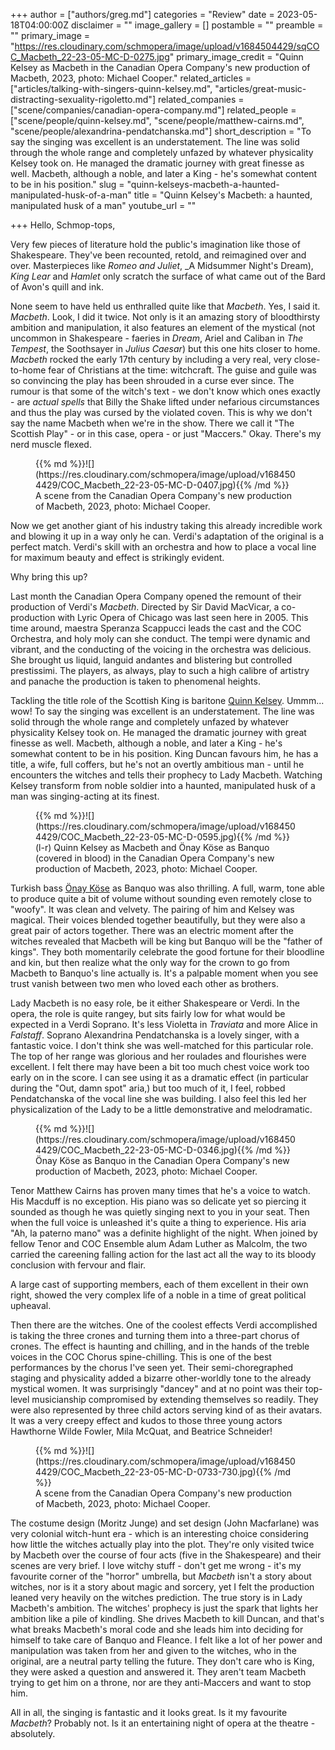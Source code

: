 +++
author = ["authors/greg.md"]
categories = "Review"
date = 2023-05-18T04:00:00Z
disclaimer = ""
image_gallery = []
postamble = ""
preamble = ""
primary_image = "https://res.cloudinary.com/schmopera/image/upload/v1684504429/sqCOC_Macbeth_22-23-05-MC-D-0275.jpg"
primary_image_credit = "Quinn Kelsey as Macbeth in the Canadian Opera Company's new production of Macbeth, 2023, photo: Michael Cooper."
related_articles = ["articles/talking-with-singers-quinn-kelsey.md", "articles/great-music-distracting-sexuality-rigoletto.md"]
related_companies = ["scene/companies/canadian-opera-company.md"]
related_people = ["scene/people/quinn-kelsey.md", "scene/people/matthew-cairns.md", "scene/people/alexandrina-pendatchanska.md"]
short_description = "To say the singing was excellent is an understatement. The line was solid through the whole range and completely unfazed by whatever physicality Kelsey took on. He managed the dramatic journey with great finesse as well. Macbeth, although a noble, and later a King - he's somewhat content to be in his position."
slug = "quinn-kelseys-macbeth-a-haunted-manipulated-husk-of-a-man"
title = "Quinn Kelsey's Macbeth: a haunted, manipulated husk of a man"
youtube_url = ""

+++
Hello, Schmop-tops,

Very few pieces of literature hold the public's imagination like those of Shakespeare. They've been recounted, retold, and reimagined over and over. Masterpieces like _Romeo and Juliet_, _A Midsummer Night's Dream), _King Lear_ and _Hamlet_ only scratch the surface of what came out of the Bard of Avon's quill and ink.

None seem to have held us enthralled quite like that _Macbeth_. Yes, I said it. _Macbeth_. Look, I did it twice. Not only is it an amazing story of bloodthirsty ambition and manipulation, it also features an element of the mystical (not uncommon in Shakespeare - faeries in _Dream_, Ariel and Caliban in _The Tempest_, the Soothsayer in _Julius Caesar_) but this one hits closer to home. _Macbeth_ rocked the early 17th century by including a very real, very close-to-home fear of Christians at the time: witchcraft. The guise and guile was so convincing the play has been shrouded in a curse ever since. The rumour is that some of the witch's text - we don't know which ones exactly - are _actual spells_ that Billy the Shake lifted under nefarious circumstances and thus the play was cursed by the violated coven. This is why we don't say the name Macbeth when we're in the show. There we call it "The Scottish Play" - or in this case, opera - or just "Maccers." Okay. There's my nerd muscle flexed. 

<figure data-type="image">{{% md %}}![](https://res.cloudinary.com/schmopera/image/upload/v1684504429/COC_Macbeth_22-23-05-MC-D-0407.jpg){{% /md %}}

<figcaption>A scene from the Canadian Opera Company's new production of Macbeth, 2023, photo: Michael Cooper.</figcaption>
</figure>

Now we get another giant of his industry taking this already incredible work and blowing it up in a way only he can. Verdi's adaptation of the original is a perfect match. Verdi's skill with an orchestra and how to place a vocal line for maximum beauty and effect is strikingly evident. 

Why bring this up? 

Last month the Canadian Opera Company opened the remount of their production of Verdi's _Macbeth_. Directed by Sir David MacVicar, a co-production with Lyric Opera of Chicago was last seen here in 2005. This time around, maestra Speranza Scappucci leads the cast and the COC Orchestra, and holy moly can she conduct. The tempi were dynamic and vibrant, and the conducting of the voicing in the orchestra was delicious. She brought us liquid, languid andantes and blistering but controlled prestissimi. The players, as always, play to such a high calibre of artistry and panache the production is taken to phenomenal heights. 

Tackling the title role of the Scottish King is baritone [Quinn Kelsey](/scene/people/quinn-kelsey/). Ummm... wow! To say the singing was excellent is an understatement. The line was solid through the whole range and completely unfazed by whatever physicality Kelsey took on. He managed the dramatic journey with great finesse as well. Macbeth, although a noble, and later a King - he's somewhat content to be in his position. King Duncan favours him, he has a title, a wife, full coffers, but he's not an overtly ambitious man - until he encounters the witches and tells their prophecy to Lady Macbeth. Watching Kelsey transform from noble soldier into a haunted, manipulated husk of a man was singing-acting at its finest. 

<figure data-type="image">{{% md %}}![](https://res.cloudinary.com/schmopera/image/upload/v1684504429/COC_Macbeth_22-23-05-MC-D-0595.jpg){{% /md %}}

<figcaption>(l-r) Quinn Kelsey as Macbeth and Önay Köse as Banquo (covered in blood) in the Canadian Opera Company's new production of Macbeth, 2023, photo: Michael Cooper.</figcaption>
</figure>

Turkish bass [Önay Köse](/scene/people/onay-kose/) as Banquo was also thrilling. A full, warm, tone able to produce quite a bit of volume without sounding even remotely close to "woofy". It was clean and velvety. The pairing of him and Kelsey was magical. Their voices blended together beautifully, but they were also a great pair of actors together. There was an electric moment after the witches revealed that Macbeth will be king but Banquo will be the "father of kings". They both momentarily celebrate the good fortune for their bloodline and kin, but then realize what the only way for the crown to go from Macbeth to Banquo's line actually is. It's a palpable moment when you see trust vanish between two men who loved each other as brothers.

Lady Macbeth is no easy role, be it either Shakespeare or Verdi. In the opera, the role is quite rangey, but sits fairly low for what would be expected in a Verdi Soprano. It's less Violetta in _Traviata_ and more Alice in _Falstaff_. Soprano Alexandrina Pendatchanska is a lovely singer, with a fantastic voice. I don't think she was well-matched for this particular role. The top of her range was glorious and her roulades and flourishes were excellent. I felt there may have been a bit too much chest voice work too early on in the score. I can see using it as a dramatic effect (in particular during the "Out, damn spot" aria,) but too much of it, I feel, robbed Pendatchanska of the vocal line she was building. I also feel this led her physicalization of the Lady to be a little demonstrative and melodramatic. 

<figure data-type="image">{{% md %}}![](https://res.cloudinary.com/schmopera/image/upload/v1684504429/COC_Macbeth_22-23-05-MC-D-0346.jpg){{% /md %}}

<figcaption>Önay Köse as Banquo in the Canadian Opera Company's new production of Macbeth, 2023, photo: Michael Cooper.</figcaption>
</figure>

Tenor Matthew Cairns has proven many times that he's a voice to watch. His Macduff is no exception. His piano was so delicate yet so piercing it sounded as though he was quietly singing next to you in your seat. Then when the full voice is unleashed it's quite a thing to experience. His aria "Ah, la paterno mano" was a definite highlight of the night. When joined by fellow Tenor and COC Ensemble alum Adam Luther as Malcolm, the two carried the careening falling action for the last act all the way to its bloody conclusion with fervour and flair. 

A large cast of supporting members, each of them excellent in their own right, showed the very complex life of a noble in a time of great political upheaval. 

Then there are the witches. One of the coolest effects Verdi accomplished is taking the three crones and turning them into a three-part chorus of crones. The effect is haunting and chilling, and in the hands of the treble voices in the COC Chorus spine-chilling. This is one of the best performances by the chorus I've seen yet. Their semi-choregraphed staging and physicality added a bizarre other-worldly tone to the already mystical women. It was surprisingly "dancey" and at no point was their top-level musicianship compromised by extending themselves so readily. They were also represented by three child actors serving kind of as their avatars. It was a very creepy effect and kudos to those three young actors Hawthorne Wilde Fowler, Mila McQuat, and Beatrice Schneider! 

<figure data-type="image">{{% md %}}![](https://res.cloudinary.com/schmopera/image/upload/v1684504429/COC_Macbeth_22-23-05-MC-D-0733-730.jpg){{% /md %}}

<figcaption>A scene from the Canadian Opera Company's new production of Macbeth, 2023, photo: Michael Cooper.</figcaption>
</figure>

The costume design (Moritz Junge) and set design (John Macfarlane) was very colonial witch-hunt era - which is an interesting choice considering how little the witches actually play into the plot. They're only visited twice by Macbeth over the course of four acts (five in the Shakespeare) and their scenes are very brief. I love witchy stuff - don't get me wrong - it's my favourite corner of the "horror" umbrella, but _Macbeth_ isn't a story about witches, nor is it a story about magic and sorcery, yet I felt the production leaned very heavily on the witches prediction. The true story is in Lady Macbeth's ambition. The witches' prophecy is just the spark that lights her ambition like a pile of kindling. She drives Macbeth to kill Duncan, and that's what breaks Macbeth's moral code and she leads him into deciding for himself to take care of Banquo and Fleance. I felt like a lot of her power and manipulation was taken from her and given to the witches, who in the original, are a neutral party telling the future. They don't care who is King, they were asked a question and answered it. They aren't team Macbeth trying to get him on a throne, nor are they anti-Maccers and want to stop him. 

All in all, the singing is fantastic and it looks great. Is it my favourite _Macbeth_? Probably not. Is it an entertaining night of opera at the theatre - absolutely.